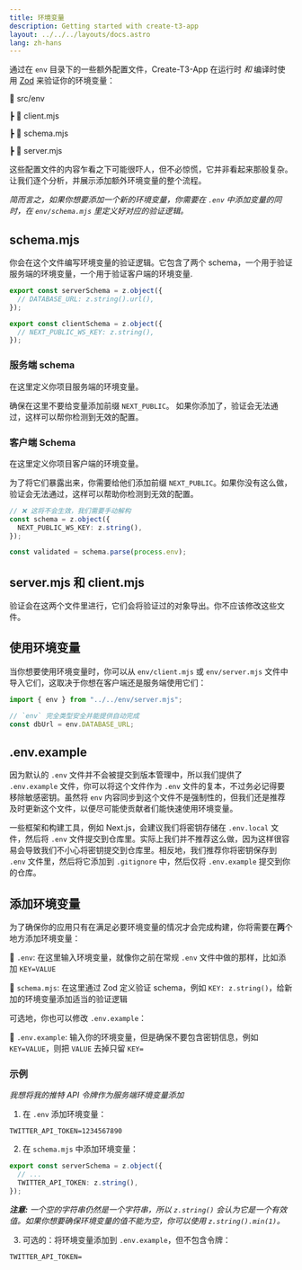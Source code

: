 ```yaml
---
title: 环境变量
description: Getting started with create-t3-app
layout: ../../../layouts/docs.astro
lang: zh-hans
---
```


通过在 `env` 目录下的一些额外配置文件，Create-T3-App 在运行时 _和_ 编译时使用 [Zod](https://github.com/colinhacks/zod) 来验证你的环境变量：

📁 src/env

┣ 📄 client.mjs

┣ 📄 schema.mjs

┣ 📄 server.mjs

这些配置文件的内容乍看之下可能很吓人，但不必惊慌，它并非看起来那般复杂。让我们逐个分析，并展示添加额外环境变量的整个流程。

_简而言之，如果你想要添加一个新的环境变量，你需要在 `.env` 中添加变量的同时，在 `env/schema.mjs` 里定义好对应的验证逻辑。_

## schema.mjs

你会在这个文件编写环境变量的验证逻辑。它包含了两个 schema，一个用于验证服务端的环境变量，一个用于验证客户端的环境变量.

```ts:env/schema.mjs
export const serverSchema = z.object({
  // DATABASE_URL: z.string().url(),
});

export const clientSchema = z.object({
  // NEXT_PUBLIC_WS_KEY: z.string(),
});
```

### 服务端 schema

在这里定义你项目服务端的环境变量。

确保在这里不要给变量添加前缀 `NEXT_PUBLIC`。 如果你添加了，验证会无法通过，这样可以帮你检测到无效的配置。

### 客户端 Schema

在这里定义你项目客户端的环境变量。

为了将它们暴露出来，你需要给他们添加前缀 `NEXT_PUBLIC`。如果你没有这么做，验证会无法通过，这样可以帮助你检测到无效的配置。

```ts
// ❌ 这将不会生效，我们需要手动解构
const schema = z.object({
  NEXT_PUBLIC_WS_KEY: z.string(),
});

const validated = schema.parse(process.env);
```

## server.mjs 和 client.mjs

验证会在这两个文件里进行，它们会将验证过的对象导出。你不应该修改这些文件。

## 使用环境变量

当你想要使用环境变量时，你可以从 `env/client.mjs` 或 `env/server.mjs` 文件中导入它们，这取决于你想在客户端还是服务端使用它们：

```ts:pages/api/hello.ts
import { env } from "../../env/server.mjs";

// `env` 完全类型安全并能提供自动完成
const dbUrl = env.DATABASE_URL;
```

## .env.example

因为默认的 `.env` 文件并不会被提交到版本管理中，所以我们提供了 `.env.example` 文件，你可以将这个文件作为 `.env` 文件的复本，不过务必记得要移除敏感密钥。虽然将 `env` 内容同步到这个文件不是强制性的，但我们还是推荐及时更新这个文件，以便尽可能使贡献者们能快速使用环境变量。

一些框架和构建工具，例如 Next.js，会建议我们将密钥存储在 `.env.local` 文件，然后将 `.env` 文件提交到仓库里。实际上我们并不推荐这么做，因为这样很容易会导致我们不小心将密钥提交到仓库里。相反地，我们推荐你将密钥保存到 `.env` 文件里，然后将它添加到 `.gitignore` 中，然后仅将 `.env.example` 提交到你的仓库。

## 添加环境变量

为了确保你的应用只有在满足必要环境变量的情况才会完成构建，你将需要在**两**个地方添加环境变量：

📄 `.env`: 在这里输入环境变量，就像你之前在常规 `.env` 文件中做的那样，比如添加 `KEY=VALUE`

📄 `schema.mjs`: 在这里通过 Zod 定义验证 schema，例如 `KEY: z.string()`，给新加的环境变量添加适当的验证逻辑

可选地，你也可以修改 `.env.example`：

📄 `.env.example`: 输入你的环境变量，但是确保不要包含密钥信息，例如 `KEY=VALUE`，则把 `VALUE` 去掉只留 `KEY=`

### 示例

_我想将我的推特 API 令牌作为服务端环境变量添加_

1. 在 `.env` 添加环境变量：

```
TWITTER_API_TOKEN=1234567890
```

2. 在 `schema.mjs` 中添加环境变量：

```ts
export const serverSchema = z.object({
  // ...
  TWITTER_API_TOKEN: z.string(),
});
```

_**注意:** 一个空的字符串仍然是一个字符串，所以 `z.string()` 会认为它是一个有效值。如果你想要确保环境变量的值不能为空，你可以使用 `z.string().min(1)`。_

3. 可选的：将环境变量添加到 `.env.example`，但不包含令牌：

```
TWITTER_API_TOKEN=
```
